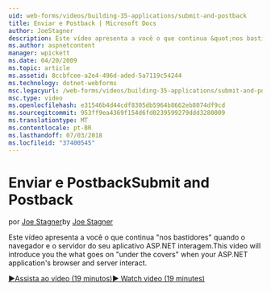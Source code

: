 ```yaml
---
uid: web-forms/videos/building-35-applications/submit-and-postback
title: Enviar e Postback | Microsoft Docs
author: JoeStagner
description: Este vídeo apresenta a você o que continua &quot;nos bastidores&quot; quando o navegador e o servidor do seu aplicativo ASP.NET interagem.
ms.author: aspnetcontent
manager: wpickett
ms.date: 04/20/2009
ms.topic: article
ms.assetid: 8ccbfcee-a2e4-496d-aded-5a7119c54244
ms.technology: dotnet-webforms
msc.legacyurl: /web-forms/videos/building-35-applications/submit-and-postback
msc.type: video
ms.openlocfilehash: e31546b4d44cdf8305db5964b8662eb8074df9cd
ms.sourcegitcommit: 953ff9ea4369f154d6fd0239599279ddd3280009
ms.translationtype: MT
ms.contentlocale: pt-BR
ms.lasthandoff: 07/03/2018
ms.locfileid: "37400545"
---
```

<a name="submit-and-postback"></a><span data-ttu-id="c80cd-103">Enviar e Postback</span><span class="sxs-lookup"><span data-stu-id="c80cd-103">Submit and Postback</span></span>
====================
<span data-ttu-id="c80cd-104">por [Joe Stagner](https://github.com/JoeStagner)</span><span class="sxs-lookup"><span data-stu-id="c80cd-104">by [Joe Stagner](https://github.com/JoeStagner)</span></span>

<span data-ttu-id="c80cd-105">Este vídeo apresenta a você o que continua &quot;nos bastidores&quot; quando o navegador e o servidor do seu aplicativo ASP.NET interagem.</span><span class="sxs-lookup"><span data-stu-id="c80cd-105">This video will introduce you the what goes on &quot;under the covers&quot; when your ASP.NET application's browser and server interact.</span></span>

[<span data-ttu-id="c80cd-106">&#9654;Assista ao vídeo (19 minutos)</span><span class="sxs-lookup"><span data-stu-id="c80cd-106">&#9654; Watch video (19 minutes)</span></span>](https://channel9.msdn.com/Blogs/ASP-NET-Site-Videos/submit-and-postback)
